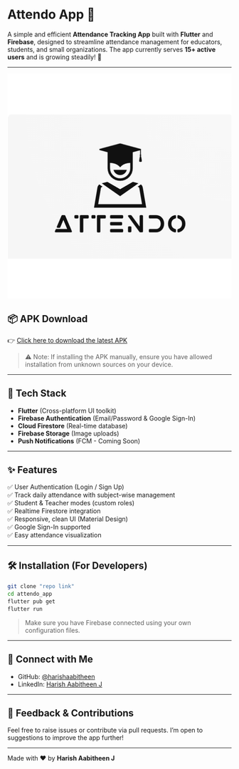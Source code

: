 
# Attendo App 📲

A simple and efficient **Attendance Tracking App** built with **Flutter** and **Firebase**, designed to streamline attendance management for educators, students, and small organizations. The app currently serves **15+ active users** and is growing steadily! 🚀

---

![App Thumbnail](assets/app_icon.png)

## 📦 APK Download

👉 [Click here to download the latest APK](https://github.com/Aabi7904/attendo-flutter-app/releases/tag/v1.0.0)

> ⚠️ Note: If installing the APK manually, ensure you have allowed installation from unknown sources on your device.

---

## 🔧 Tech Stack

- **Flutter** (Cross-platform UI toolkit)
- **Firebase Authentication** (Email/Password & Google Sign-In)
- **Cloud Firestore** (Real-time database)
- **Firebase Storage** (Image uploads)
- **Push Notifications** (FCM - Coming Soon)

---

## ✨ Features

✅ User Authentication (Login / Sign Up)  
✅ Track daily attendance with subject-wise management  
✅ Student & Teacher modes (custom roles)  
✅ Realtime Firestore integration  
✅ Responsive, clean UI (Material Design)  
✅ Google Sign-In supported  
✅ Easy attendance visualization  

---

## 🛠️ Installation (For Developers)

```bash
git clone "repo link"
cd attendo_app
flutter pub get
flutter run
```

> Make sure you have Firebase connected using your own configuration files.

---

## 🔗 Connect with Me

- GitHub: [@harishaabitheen](https://github.com/Aabi7904)  
- LinkedIn: [Harish Aabitheen J](https://www.linkedin.com/in/harishaabi)  

---

## 📢 Feedback & Contributions

Feel free to raise issues or contribute via pull requests. I’m open to suggestions to improve the app further!

---

Made with ❤️ by **Harish Aabitheen J**
